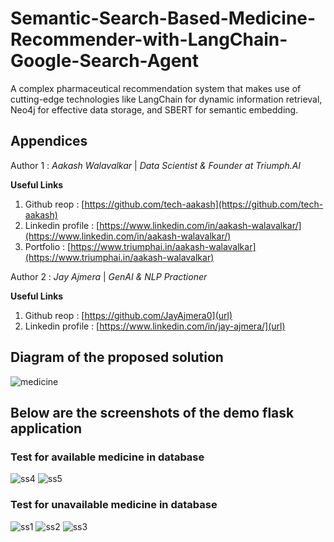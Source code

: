 # Semantic-Search-Based-Medicine-Recommender-with-LangChain-Google-Search-Agent
A complex pharmaceutical recommendation system that makes use of cutting-edge technologies like LangChain for dynamic information retrieval, Neo4j for effective data storage, and SBERT for semantic embedding.

## Appendices
Author 1 :
_Aakash Walavalkar_ |
_Data Scientist & Founder at Triumph.AI_ 

**Useful Links**
1. Github reop : [https://github.com/tech-aakash](https://github.com/tech-aakash)
2. Linkedin profile : [https://www.linkedin.com/in/aakash-walavalkar/](https://www.linkedin.com/in/aakash-walavalkar/)
3. Portfolio : [https://www.triumphai.in/aakash-walavalkar](https://www.triumphai.in/aakash-walavalkar)

Author 2 :
_Jay Ajmera_ |
_GenAI & NLP Practioner_ 

**Useful Links**
1. Github reop : [https://github.com/JayAjmera0](url)
2. Linkedin profile : [https://www.linkedin.com/in/jay-ajmera/](url)

## Diagram of the proposed solution
![medicine](https://github.com/Kallind/Semantic-Search-Based-Medicine-Recommender-with-LangChain-Google-Search-Agent/assets/162134525/e825fbc9-4c66-416e-9fd5-92d82b96cf3b)

## Below are the screenshots of the demo flask application

### Test for available medicine in database
![ss4](https://github.com/Kallind/Semantic-Search-Based-Medicine-Recommender-with-LangChain-Google-Search-Agent/assets/162134525/e7044b6c-4194-45d9-86dc-bfe1144ca916)
![ss5](https://github.com/Kallind/Semantic-Search-Based-Medicine-Recommender-with-LangChain-Google-Search-Agent/assets/162134525/4fddec2d-f9ac-4b5a-b1c1-48e743e4bc78)

### Test for unavailable medicine in database
![ss1](https://github.com/Kallind/Semantic-Search-Based-Medicine-Recommender-with-LangChain-Google-Search-Agent/assets/162134525/9188ae7f-e5c5-42ed-b8bf-a8625fa03d6a)
![ss2](https://github.com/Kallind/Semantic-Search-Based-Medicine-Recommender-with-LangChain-Google-Search-Agent/assets/162134525/133128c8-bf7f-4f7a-b79a-7140c518b03c)
![ss3](https://github.com/Kallind/Semantic-Search-Based-Medicine-Recommender-with-LangChain-Google-Search-Agent/assets/162134525/5fa10f9d-22aa-452b-8361-de3f3d0b46e3)
